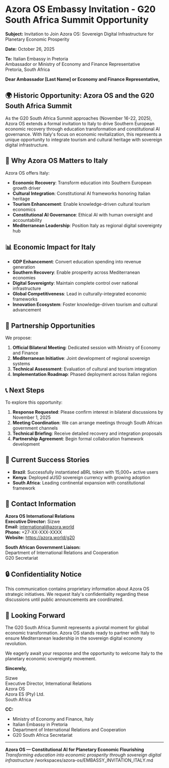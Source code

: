 # Azora OS Embassy Invitation - G20 South Africa Summit Opportunity

**Subject:** Invitation to Join Azora OS: Sovereign Digital Infrastructure for Planetary Economic Prosperity

**Date:** October 26, 2025

**To:** Italian Embassy in Pretoria  
Ambassador or Ministry of Economy and Finance Representative  
Pretoria, South Africa

**Dear Ambassador [Last Name] or Economy and Finance Representative,**

## 🌍 Historic Opportunity: Azora OS and the G20 South Africa Summit

As the G20 South Africa Summit approaches (November 16-22, 2025), Azora OS extends a formal invitation to Italy to drive Southern European economic recovery through education transformation and constitutional AI governance. With Italy's focus on economic revitalization, this represents a unique opportunity to integrate tourism and cultural heritage with sovereign digital infrastructure.

## 🎯 Why Azora OS Matters to Italy

Azora OS offers Italy:

- **Economic Recovery**: Transform education into Southern European growth driver
- **Cultural Integration**: Constitutional AI frameworks honoring Italian heritage
- **Tourism Enhancement**: Enable knowledge-driven cultural tourism economics
- **Constitutional AI Governance**: Ethical AI with human oversight and accountability
- **Mediterranean Leadership**: Position Italy as regional digital sovereignty hub

## 📊 Economic Impact for Italy

- **GDP Enhancement**: Convert education spending into revenue generation
- **Southern Recovery**: Enable prosperity across Mediterranean economies
- **Digital Sovereignty**: Maintain complete control over national infrastructure
- **Global Competitiveness**: Lead in culturally-integrated economic frameworks
- **Innovation Ecosystem**: Foster knowledge-driven tourism and cultural advancement

## 🤝 Partnership Opportunities

We propose:

1. **Official Bilateral Meeting**: Dedicated session with Ministry of Economy and Finance
2. **Mediterranean Initiative**: Joint development of regional sovereign systems
3. **Technical Assessment**: Evaluation of cultural and tourism integration
4. **Implementation Roadmap**: Phased deployment across Italian regions

## 📞 Next Steps

To explore this opportunity:

1. **Response Requested**: Please confirm interest in bilateral discussions by November 1, 2025
2. **Meeting Coordination**: We can arrange meetings through South African government channels
3. **Technical Briefing**: Receive detailed recovery and integration proposals
4. **Partnership Agreement**: Begin formal collaboration framework development

## 🌟 Current Success Stories

- **Brazil**: Successfully instantiated aBRL token with 15,000+ active users
- **Kenya**: Deployed aUSD sovereign currency with growing adoption
- **South Africa**: Leading continental expansion with constitutional framework

## 📧 Contact Information

**Azora OS International Relations**  
**Executive Director:** Sizwe  
**Email:** international@azora.world  
**Phone:** +27-XX-XXX-XXXX  
**Website:** https://azora.world/g20

**South African Government Liaison:**  
Department of International Relations and Cooperation  
G20 Secretariat  

## 🔒 Confidentiality Notice

This communication contains proprietary information about Azora OS strategic initiatives. We request Italy's confidentiality regarding these discussions until public announcements are coordinated.

## 🙏 Looking Forward

The G20 South Africa Summit represents a pivotal moment for global economic transformation. Azora OS stands ready to partner with Italy to ensure Mediterranean leadership in the sovereign digital economy revolution.

We eagerly await your response and the opportunity to welcome Italy to the planetary economic sovereignty movement.

**Sincerely,**  

Sizwe  
Executive Director, International Relations  
Azora OS  
Azora ES (Pty) Ltd.  
South Africa  

**CC:**  
- Ministry of Economy and Finance, Italy  
- Italian Embassy in Pretoria  
- Department of International Relations and Cooperation  
- G20 South Africa Secretariat  

---

**Azora OS — Constitutional AI for Planetary Economic Flourishing**  
*Transforming education into economic prosperity through sovereign digital infrastructure*</content>
<parameter name="filePath">/workspaces/azora-os/EMBASSY_INVITATION_ITALY.md